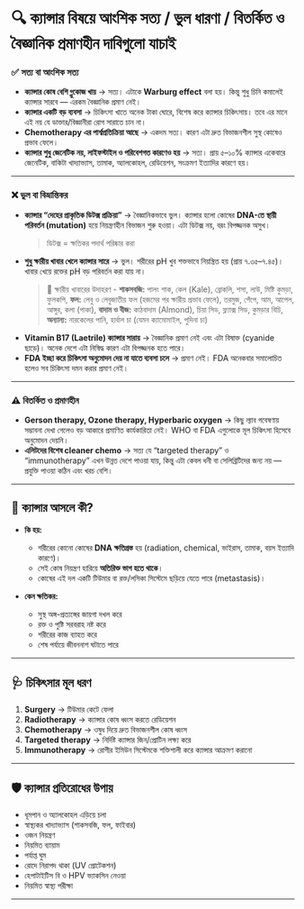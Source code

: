 # 🔍 ক্যান্সার বিষয়ে আংশিক সত্য / ভুল ধারণা / বিতর্কিত ও বৈজ্ঞানিক প্রমাণহীন দাবিগুলো যাচাই

### ✅ **সত্য বা আংশিক সত্য**

* **ক্যান্সার কোষ বেশি গ্লুকোজ খায়** → সত্য। এটাকে **Warburg effect** বলা হয়। কিন্তু শুধু চিনি কমালেই ক্যান্সার সারবে — এরকম বৈজ্ঞানিক প্রমাণ নেই।
* **ক্যান্সার একটি বড় ব্যবসা** → চিকিৎসা খাতে অনেক টাকা ঘোরে, বিশেষ করে ক্যান্সার চিকিৎসায়। তবে এর মানে এই নয় যে ডাক্তার/বিজ্ঞানীরা রোগ সারাতে চান না।
* **Chemotherapy এর পার্শ্বপ্রতিক্রিয়া আছে** → একদম সত্য। কারণ এটা দ্রুত বিভাজনশীল সুস্থ কোষেও প্রভাব ফেলে।
* **ক্যান্সার শুধু জেনেটিক নয়, লাইফস্টাইল ও পরিবেশগত কারণেও হয়** → সত্য। প্রায় ৫–১০% ক্যান্সার একেবারে জেনেটিক, বাকিটা খাদ্যাভ্যাস, তামাক, অ্যালকোহল, রেডিয়েশন, সংক্রমণ ইত্যাদির কারণে হয়।

---

### ❌ **ভুল বা বিভ্রান্তিকর**

* **ক্যান্সার “দেহের প্রাকৃতিক ডিটক্স প্রক্রিয়া”** → বৈজ্ঞানিকভাবে ভুল। ক্যান্সার হলো কোষের **DNA-তে স্থায়ী পরিবর্তন (mutation)** হয়ে নিয়ন্ত্রণহীন বিভাজন শুরু হওয়া। এটা ডিটক্স নয়, বরং বিপজ্জনক অসুখ।
    > ডিটক্স = ক্ষতিকর পদার্থ পরিষ্কার করা
* **শুধু ক্ষারীয় খাবার খেলে ক্যান্সার সারে** → ভুল। শরীরের pH খুব শক্তভাবে নিয়ন্ত্রিত হয় (প্রায় ৭.৩৫–৭.৪৫)। খাবার খেয়ে রক্তের pH বড় পরিবর্তন করা যায় না।
    > 🥦 ক্ষারীয় খাবারের উদাহরণ - **শাকসবজি:** পালং শাক, কেল (Kale), ব্রোকলি, শসা, লাউ, মিষ্টি কুমড়া, ফুলকপি, **ফল:** লেবু ও লেবুজাতীয় ফল (হজমের পর ক্ষারীয় প্রভাব ফেলে), তরমুজ, পেঁপে, আম, আপেল, আঙ্গুর, কলা (পাকা), **বাদাম ও বীজ:** কাঠবাদাম (Almond), চিয়া সিড, ফ্ল্যাক্স সিড, কুমড়ার বিচি, **অন্যান্য:** নারকেলের পানি, হার্বাল চা (যেমন ক্যামোমাইল, পুদিনা চা)
* **Vitamin B17 (Laetrile) ক্যান্সার সারায়** → বৈজ্ঞানিক প্রমাণ নেই এবং এটা বিষাক্ত (cyanide ছাড়ে)। অনেক দেশে এটা নিষিদ্ধ কারণ এটা বিপজ্জনক হতে পারে।
* **FDA ইচ্ছা করে চিকিৎসা অনুমোদন দেয় না যাতে ব্যবসা চলে** → প্রমাণ নেই। FDA অনেকবার সমালোচিত হলেও সব চিকিৎসা দমন করার প্রমাণ নেই।

---

### ⚠ **বিতর্কিত ও প্রমাণহীন**

* **Gerson therapy, Ozone therapy, Hyperbaric oxygen** → কিছু ল্যাব গবেষণায় সম্ভাবনা দেখা গেলেও বড় আকারে প্রমাণিত কার্যকারিতা নেই। WHO বা FDA এগুলোকে মূল চিকিৎসা হিসেবে অনুমোদন দেয়নি।
* **এলিটদের বিশেষ cleaner chemo** → সত্য যে “targeted therapy” ও “immunotherapy” এখন উন্নত দেশে পাওয়া যায়, কিন্তু এটা কেবল ধনী বা সেলিব্রিটিদের জন্য নয় — প্রযুক্তি পাওয়া কঠিন এবং খরচ বেশি।

---

## 📌 ক্যান্সার আসলে কী?

* **কি হয়:**

  * শরীরের কোনো কোষের **DNA ক্ষতিগ্রস্ত** হয় (radiation, chemical, ভাইরাস, তামাক, বয়স ইত্যাদি কারণে)।
  * সেই কোষ নিয়ন্ত্রণ হারিয়ে **অতিরিক্ত ভাগ হতে থাকে**।
  * কোষের এই দল একটি টিউমার বা রক্ত/লসিকা সিস্টেমে ছড়িয়ে যেতে পারে (metastasis)।

* **কেন ক্ষতিকর:**

  * সুস্থ অঙ্গ-প্রত্যঙ্গের জায়গা দখল করে
  * রক্ত ও পুষ্টি সরবরাহ নষ্ট করে
  * শরীরের কাজ ব্যাহত করে
  * শেষ পর্যায়ে জীবননাশ ঘটাতে পারে

---

## 🩺 চিকিৎসার মূল ধরণ

1. **Surgery** → টিউমার কেটে ফেলা
2. **Radiotherapy** → ক্যান্সার কোষ ধ্বংস করতে রেডিয়েশন
3. **Chemotherapy** → ওষুধ দিয়ে দ্রুত বিভাজনশীল কোষ ধ্বংস
4. **Targeted therapy** → নির্দিষ্ট ক্যান্সার জিন/প্রোটিন লক্ষ্য করে
5. **Immunotherapy** → রোগীর ইমিউন সিস্টেমকে শক্তিশালী করে ক্যান্সার আক্রমণ করানো

---

## 🛡 ক্যান্সার প্রতিরোধের উপায়

* ধূমপান ও অ্যালকোহল এড়িয়ে চলা
* স্বাস্থ্যকর খাদ্যাভ্যাস (শাকসবজি, ফল, ফাইবার)
* ওজন নিয়ন্ত্রণ
* নিয়মিত ব্যায়াম
* পর্যাপ্ত ঘুম
* রোদে নিরাপদ থাকা (UV প্রোটেকশন)
* হেপাটাইটিস বি ও HPV ভ্যাকসিন নেওয়া
* নিয়মিত স্বাস্থ্য পরীক্ষা

---
